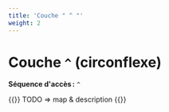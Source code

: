```yaml
---
title: 'Couche " ^ "'
weight: 2
---
```


# Couche `^` (circonflexe)

**Séquence d'accès :** `^`

{{<hint danger>}}
TODO ⇒ map & description
{{</hint>}}